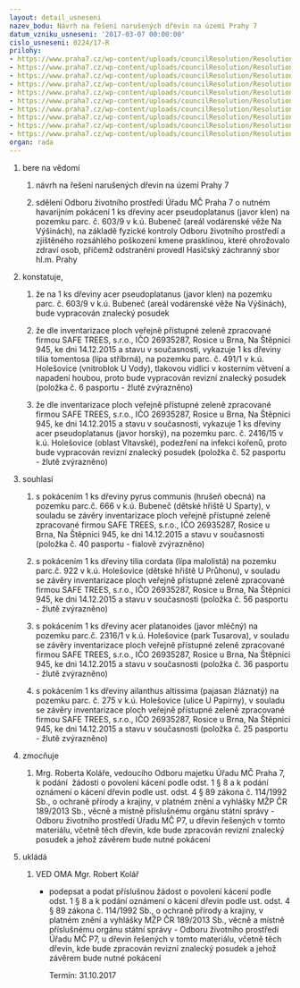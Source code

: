 ```yaml
---
layout: detail_usneseni
nazev_bodu: Návrh na řešení narušených dřevin na území Prahy 7
datum_vzniku_usneseni: '2017-03-07 00:00:00'
cislo_usneseni: 0224/17-R
prilohy:
- https://www.praha7.cz/wp-content/uploads/councilResolution/Resolutions/28916/export/01_kaceni032017~175408.docx
- https://www.praha7.cz/wp-content/uploads/councilResolution/Resolutions/28916/export/01_kaceni032017~175407.docx
- https://www.praha7.cz/wp-content/uploads/councilResolution/Resolutions/28916/export/02_kaceni032017~175406.pdf
- https://www.praha7.cz/wp-content/uploads/councilResolution/Resolutions/28916/export/03_kaceni032017~175405.pdf
- https://www.praha7.cz/wp-content/uploads/councilResolution/Resolutions/28916/export/04_kaceni032017~175404.pdf
- https://www.praha7.cz/wp-content/uploads/councilResolution/Resolutions/28916/export/05_kaceni032017~175403.pdf
- https://www.praha7.cz/wp-content/uploads/councilResolution/Resolutions/28916/export/06_kaceni032017~175402.pdf
- https://www.praha7.cz/wp-content/uploads/councilResolution/Resolutions/28916/export/07_kaceni032017~175401.pdf
- https://www.praha7.cz/wp-content/uploads/councilResolution/Resolutions/28916/export/07_kaceni032017~175400.pdf
- https://www.praha7.cz/wp-content/uploads/councilResolution/Resolutions/28916/export/export~296563.pdf
organ: rada
---
```

<ol class="urzList_view" id="urzList">
<li id="" class="urzClass1"><span name="1">bere na vědomí</span> 
<ol id="" class="urzOlClass">
<li id="" class="urzClass2" style="TEXT-ALIGN: left"><span><p>návrh na řešení narušených dřevin na území Prahy 7</p></span></li><li style="text-align: left;" id="" class="urzClass2"><span><p>sdělení Odboru životního prostředí Úřadu MČ Praha 7 o nutném havarijním pokácení 1 ks dřeviny acer pseudoplatanus (javor klen) na pozemku parc. č. 603/9 v k.ú. Bubeneč (areál vodárenské věže Na Výšinách), na základě fyzické kontroly Odboru životního prostředí a zjištěného rozsáhlého poškození kmene prasklinou, které ohrožovalo zdraví osob, přičemž odstranění provedl Hasičský záchranný sbor hl.m. Prahy<br></p></span></li></ol></li>


<li id="" class="urzClass1"><span name="50">konstatuje,</span><ol id="" class="urzOlClass"><li style="text-align: left;" id="" class="urzClass2"><span><p>že na 1 ks dřeviny&nbsp;acer pseudoplatanus (javor klen) na pozemku parc. č. 603/9 v k.ú. Bubeneč (areál vodárenské věže Na Výšinách), bude vypracován znalecký posudek<br></p></span></li><li style="text-align: left;" id="" class="urzClass2"><span><p>že dle inventarizace ploch veřejně přístupné zeleně zpracované firmou SAFE TREES, s.r.o., IČO 26935287, Rosice u Brna, Na Štěpnici 945, ke dni 14.12.2015 a stavu v současnosti, vykazuje 1 ks dřeviny tilia tomentosa (lípa stříbrná), na pozemku parc. č. 491/1 v k.ú. Holešovice (vnitroblok U Vody), tlakovou vidlici v kosterním větvení a napadení houbou, proto bude vypracován revizní znalecký posudek (položka č. 6 pasportu - žlutě zvýrazněno)<br></p></span></li><li style="text-align: left;" id="" class="urzClass2"><span><p>že dle inventarizace ploch veřejně přístupné zeleně zpracované firmou SAFE TREES, s.r.o., IČO 26935287, Rosice u Brna, Na Štěpnici 945, ke dni 14.12.2015 a stavu v současnosti, vykazuje 1 ks dřeviny acer pseudoplatanus (javor horský), na pozemku parc. č. 2416/15 v k.ú. Holešovice (oblast Vltavské), podezření na infekci kořenů, proto bude vypracován revizní znalecký posudek (položka č. 52 pasportu - žlutě zvýrazněno)<br></p></span></li></ol></li><li id="" class="urzClass1"><span name="26">souhlasí</span> 
<ol id="" class="urzOlClass">


<li id="" class="urzClass2" style="TEXT-ALIGN: left"><span><p>s pokácením 1 ks dřeviny&nbsp;pyrus communis&nbsp;(hrušeň obecná) na pozemku parc.č.&nbsp;666 v k.ú. Bubeneč&nbsp;(dětské hřiště U Sparty), v souladu se závěry inventarizace ploch veřejně přístupné zeleně zpracované firmou SAFE TREES, s.r.o., IČO 26935287, Rosice u Brna, Na Štěpnici 945, ke dni 14.12.2015 a stavu v současnosti (položka č. 40 pasportu - fialově zvýrazněno)<br></p></span></li>
<li id="" class="urzClass2" style="TEXT-ALIGN: left"><span><p>s pokácením 1 ks dřeviny&nbsp;tilia cordata&nbsp;(lípa malolistá) na pozemku parc.č.&nbsp;922 v k.ú. Holešovice (dětské hřiště U Průhonu), v souladu se závěry inventarizace ploch veřejně přístupné zeleně zpracované firmou SAFE TREES, s.r.o., IČO 26935287, Rosice u Brna, Na Štěpnici 945, ke dni 14.12.2015 a stavu v současnosti (položka č. 56 pasportu - žlutě zvýrazněno)<br></p></span></li>

<li id="" class="urzClass2" style="TEXT-ALIGN: left"><span><p>s pokácením 1 ks dřeviny&nbsp;acer platanoides&nbsp;(javor mléčný) na pozemku parc.č. 2316/1 v k.ú. Holešovice (park Tusarova), v souladu se závěry inventarizace ploch veřejně přístupné zeleně zpracované firmou SAFE TREES, s.r.o., IČO 26935287, Rosice u Brna, Na Štěpnici 945, ke dni 14.12.2015 a stavu v současnosti (položka č. 36 pasportu - žlutě zvýrazněno)<br></p></span></li>
<li style="text-align: left;" id="" class="urzClass2"><span><p>s pokácením 1 ks dřeviny ailanthus altissima (pajasan žláznatý) na pozemku parc. č. 275 v k.ú. Holešovice (ulice U Papírny), v souladu se závěry inventarizace ploch veřejně přístupné zeleně zpracované firmou SAFE TREES, s.r.o., IČO 26935287, Rosice u Brna, Na Štěpnici 945, ke dni 14.12.2015 a stavu v současnosti (položka č. 25 pasportu - žlutě zvýrazněno)<br></p></span></li></ol></li><li id="" class="urzClass1"><span name="41">zmocňuje</span> 
<ol class="urzOlClass">
<li id="" class="urzClass2" style="TEXT-ALIGN: left"><span><p>Mrg. Roberta Koláře, vedoucího Odboru majetku Úřadu MČ Praha 7, k&nbsp;podání &nbsp;žádosti o povolení kácení podle odst. 1 § 8 a k podání oznámení o kácení dřevin podle ust. odst. 4 § 89 zákona č. 114/1992 Sb., o ochraně přírody a krajiny, v platném znění a vyhlášky MŽP ČR 189/2013 Sb., věcně a místně příslušnému orgánu státní správy - Odboru životního prostředí Úřadu MČ P7, u dřevin řešených v tomto materiálu, včetně těch dřevin, kde bude zpracován revizní znalecký posudek a jehož závěrem bude nutné pokácení<br></p></span></li></ol></li><li class="urzClass1" id="urzUkoly"><span name="1">ukládá</span><ol class="urzOlClass"><li class="urzClass2"><span><p>VED OMA Mgr. Robert Kolář</p></span><ul class="urzUlClass"><li class="urzClass3"><span><p>podepsat a podat příslušnou žádost o povolení kácení podle odst. 1 § 8 a k podání oznámení o kácení dřevin podle ust. odst. 4 § 89 zákona č. 114/1992 Sb., o ochraně přírody a krajiny, v platném znění a vyhlášky MŽP ČR 189/2013 Sb., věcně a místně příslušnému orgánu státní správy - Odboru životního prostředí Úřadu MČ P7, u dřevin řešených v tomto materiálu, včetně těch dřevin, kde bude zpracován revizní znalecký posudek a jehož závěrem bude nutné pokácení</p></span><span class="urzUkolTermin">  Termín:&nbsp;31.10.2017</span></li></ul></li></ol></li></ol>